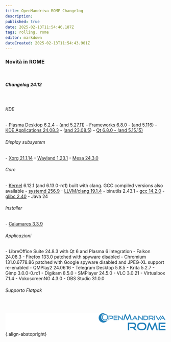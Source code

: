 ```yaml
---
title: OpenMandriva ROME Changelog
description: 
published: true
date: 2025-02-13T11:54:46.187Z
tags: rolling, rome
editor: markdown
dateCreated: 2025-02-13T11:54:43.901Z
---
```


### Novità in ROME
<br>

##### Changelog 24.12
<br>

###### KDE
\- [Plasma Desktop 6.2.4](https://kde.org/announcements/plasma/6/6.2.4) - ([and 5.27.11](https://kde.org/announcements/plasma/5/5.27.11))
\- [Frameworks 6.8.0](https://kde.org/announcements/frameworks/6/6.8.0) - ([and 5.116](https://kde.org/announcements/frameworks/5/5.116))
\- [KDE Applications 24.08.3](https://kde.org/announcements/gear/24.08.3) - ([and 23.08.5](https://kde.org/announcements/gear/23.08.5))
\- [Qt 6.8.0 - (and 5.15.15)](https://www.qt.io)
<br>

###### Display subsystem
\- [Xorg  21.1.14](https://www.x.org/)
\- [Wayland 1.23.1](https://wayland.freedesktop.org/releases.html)
\- [Mesa 24.3.0](http://www.mesa3d.org/)
<br>

###### Core
\- [Kernel](https://www.kernel.org/) 6.12.1 (and 6.13.0-rc1) built with clang. GCC compiled versions also available
\- [systemd 256.9](https://www.freedesktop.org/wiki/Software/systemd/)
\- [LLVM/clang 19.1.4](http://llvm.org/)
\- binutils 2.43.1
\- [gcc 14.2.0](https://gcc.gnu.org/)
\- [glibc 2.40](http://www.gnu.org/software/libc/)
\- Java 24
<br>

###### Installer
\- [Calamares 3.3.9](https://calamares.io)
<br>

###### Applicazioni
\- LibreOffice Suite 24.8.3 with Qt 6 and Plasma 6 integration
\- Falkon 24.08.3
\- Firefox 133.0 patched with spyware disabled
\- Chromium 131.0.6778.86 patched with Google spyware disabled and JPEG-XL support re-enabled
\- QMPlay2 24.06.16
\- Telegram Desktop 5.8.5
\- Krita 5.2.7
\- Gimp 3.0.0-0.rc1
\- Digikam 8.5.0
\- SMPlayer 24.5.0
\- VLC 3.0.21
\- Virtualbox 7.1.4
\- VokoscreenNG 4.3.0
\- OBS Studio 31.0.0
<br>

###### Supporto Flatpak
<br>

![header-tr-rome.svg](/assets/header-tr-rome.svg){.align-abstopright}